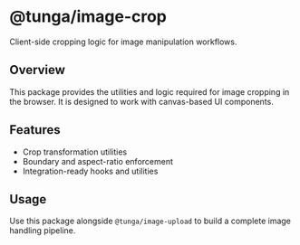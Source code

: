 # @tunga/image-crop

Client-side cropping logic for image manipulation workflows.

## Overview

This package provides the utilities and logic required for image cropping in the browser. It is designed to work with canvas-based UI components.

## Features

- Crop transformation utilities
- Boundary and aspect-ratio enforcement
- Integration-ready hooks and utilities

## Usage

Use this package alongside `@tunga/image-upload` to build a complete image handling pipeline.
